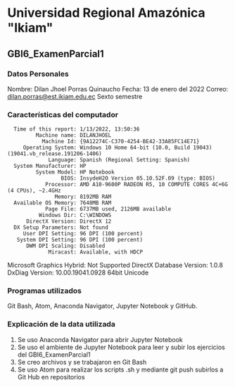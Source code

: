 # Universidad Regional Amazónica "Ikiam" 
## GBI6_ExamenParcial1
### Datos Personales
Nombre: Dilan Jhoel Porras Quinaucho
Fecha: 13 de enero del 2022
Correo: dilan.porras@est.ikiam.edu.ec
Sexto semestre

### Características del computador
      Time of this report: 1/13/2022, 13:50:36
             Machine name: DILANJHOEL
               Machine Id: {9A12274C-C370-4254-BE42-33A85FC14E71}
         Operating System: Windows 10 Home 64-bit (10.0, Build 19043) (19041.vb_release.191206-1406)
                 Language: Spanish (Regional Setting: Spanish)
      System Manufacturer: HP
             System Model: HP Notebook
                     BIOS: InsydeH2O Version 05.10.52F.09 (type: BIOS)
                Processor: AMD A10-9600P RADEON R5, 10 COMPUTE CORES 4C+6G (4 CPUs), ~2.4GHz
                   Memory: 8192MB RAM
      Available OS Memory: 7648MB RAM
                Page File: 6737MB used, 2126MB available
              Windows Dir: C:\WINDOWS
          DirectX Version: DirectX 12
      DX Setup Parameters: Not found
         User DPI Setting: 96 DPI (100 percent)
       System DPI Setting: 96 DPI (100 percent)
          DWM DPI Scaling: Disabled
                 Miracast: Available, with HDCP
Microsoft Graphics Hybrid: Not Supported
 DirectX Database Version: 1.0.8
           DxDiag Version: 10.00.19041.0928 64bit Unicode

### Programas utilizados
Git Bash, Atom, Anaconda Navigator, Jupyter Notebook y GitHub.

### Explicación de la data utilizada
1. Se uso Anaconda Navigator para abrir Jupyter Notebook
2. Se uso el ambiente de Jupyter Notebook para leer y subir los ejercicios del GBI6_ExamenParcial1
3. Se creo archivos y se trabajaron en Git Bash
4. Se uso Atom para realizar los scripts .sh y mediante git push subirlos a Git Hub en repositorios


